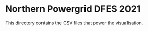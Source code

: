 # Northern Powergrid DFES 2021

This directory contains the CSV files that power the visualisation.

